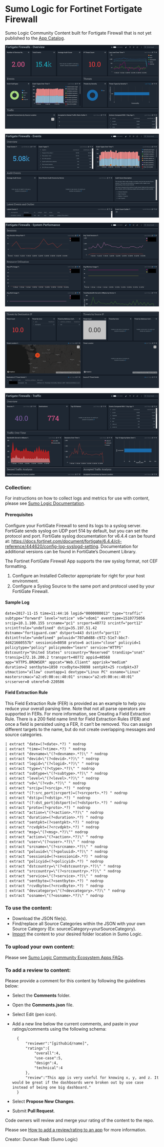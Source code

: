 # Sumo Logic for Fortinet Fortigate Firewall
Sumo Logic Community Content built for Fortigate Firewall that is not yet published to the [App Catalog](https://help.sumologic.com/docs/integrations/).

![Overview](Screenshots/FortiGate%20Firewalls%20-%20Overview.png)

![Events](Screenshots/FortiGate%20Firewalls%20-%20Events.png)

![System Performance](Screenshots/FortiGate%20Firewalls%20-%20System%20Performance.png)

![Threat Analysis](Screenshots/FortiGate%20Firewalls%20-%20Threat%20Analysis.png)

![Traffic](Screenshots/FortiGate%20Firewalls%20-%20Traffic.png)

### Collection:
For instructions on how to collect logs and metrics for use with content, please see [Sumo Logic Documentation](https://help.sumologic.com/docs/send-data/).

#### **Prerequisites**
Configure your FortiGate Firewall to send its logs to a syslog server. FortiGate sends
syslog on UDP port 514 by default, but you can set the protocol and port.
FortiGate syslog documentation for v6.4.4 can be found at:
https://docs.fortinet.com/document/fortigate/6.4.4/cli-reference/444620/config-log-syslogd-setting. Documentation for additional versions can be found in FortiGate’s Document Library.

The Fortinet FortiGate Firewall App supports the raw syslog format, not CEF formatting.

1. Configure an Installed Collector appropriate for right for your host environment.
2. Configure a Syslog Source to the same port and protocol used by your FortiGate
Firewall.

#### **Sample Log**
    date=2017-11-15 time=11:44:16 logid="0000000013" type="traffic"
    subtype="forward" level="notice" vd="vdom1" eventtime=1510775056
    srcip=10.1.100.155 srcname="pc1" srcport=40772 srcintf="port12"
    srcintfrole="undefined" dstip=35.197.51.42
    dstname="fortiguard.com" dstport=443 dstintf="port11"
    dstintfrole="undefined" poluuid="707a0d88-c972-51e7-bbc7-
    4d421660557b" sessionid=8058 proto=6 action="close" policyid=1
    policytype="policy" policymode="learn" service="HTTPS"
    dstcountry="United States" srccountry="Reserved" trandisp="snat"
    transip=172.16.200.2 transport=40772 appid=40568
    app="HTTPS.BROWSER" appcat="Web.Client" apprisk="medium"
    duration=2 sentbyte=1850 rcvdbyte=39898 sentpkt=25 rcvdpkt=37
    utmaction="allow" countapp=1 devtype="Linux PC" osname="Linux"
    mastersrcmac="a2:e9:00:ec:40:01" srcmac="a2:e9:00:ec:40:01"
    srcserver=0 utmref=0-220586

#### **Field Extraction Rule**
This Field Extraction Rule (FER) is provided as an example to help you reduce your overall parsing time. Note that not all parse operators are supported in FERs. For more information, see Creating a Field Extraction Rule. There is a 200 field name limit for Field Extraction Rules (FER) and once a field is persisted using a FER, it can’t be removed. You can assign different targets to the name, but do not create overlapping messages and source categories.

    | extract "date=(?<date>.*?) " nodrop
    | extract "time=(?<time>.*?) " nodrop
    | extract "devname=\"(?<devname>.*?)\" " nodrop
    | extract "devid=\"(?<devid>.*?)\" " nodrop
    | extract "logid=\"(?<logid>.*?)\" " nodrop
    | extract "type=\"(?<type>.*?)\" " nodrop
    | extract "subtype=\"(?<subtype>.*?)\" " nodrop
    | extract "level=\"(?<level>.*?)\" " nodrop
    | extract "vd=\"(?<vd>.*?)\" " nodrop
    | extract "srcip=(?<srcip>.*?) " nodrop
    | extract "(?:src_port|srcport)=(?<srcport>.*?) " nodrop
    | extract "dstip=(?<dstip>.*?) " nodrop
    | extract "(?:dst_port|dstport)=(?<dstport>.*?) " nodrop
    | extract "proto=(?<proto>.*?) " nodrop
    | extract "action=\"(?<action>.*?)\" " nodrop
    | extract "duration=(?<duration>.*?) " nodrop
    | extract "sentpkt=(?<sentpkt>.*?) " nodrop
    | extract "rcvdpkt=(?<rcvdpkt>.*?) " nodrop
    | extract "msg=\"(?<msg>.*?)\"" nodrop
    | extract "action=\"(?<action>.*?)\" " nodrop
    | extract "user=\"(?<user>.*?)\" " nodrop
    | extract "srcname=\"(?<srcname>.*?)\" " nodrop
    | extract "poluuid=\"(?<poluuid>.*?)\" " nodrop
    | extract "sessionid=(?<sessionid>.*?) " nodrop
    | extract "policyid=(?<policyid>.*?) " nodrop
    | extract "dstcountry=\"(?<dstcountry>.*?)\" " nodrop
    | extract "srccountry=\"(?<srccountry>.*?)\" " nodrop
    | extract "service=\"(?<service>.*?)\" " nodrop
    | extract "sentbyte=(?<sentbyte>.*?) " nodrop
    | extract "rcvdbyte=(?<rcvdbyte>.*?) " nodrop
    | extract "devcategory=\"(?<devcategory>.*?)\" " nodrop
    | extract "osname=\"(?<osname>.*?)\" " nodrop

### To use the content:
- Download the JSON file(s).
- Find/replace all Source Categories within the JSON with your own Source Category (Ex: sourceCategory=yourSourceCategory).
- [Import](https://help.sumologic.com/docs/get-started/library/#import-content) the content to your desired folder location in Sumo Logic.

### To upload your own content:
Please see [Sumo Logic Community Ecosystem Apps FAQs](https://help.sumologic.com/docs/integrations/community-ecosystem-apps/#faq).

### To add a review to content:
Please provide a comment for this content by following the guidelines below:

- Select the **Comments** folder.
- Open the **Comments.json** file.
- Select Edit (pen icon).
- Add a new line below the current comments, and paste in your ratings/comments using the following schema:

        {
            "reviewer":"[githubid/name]",
            "ratings":{
                "overall":4,
                "use-case":5,
                "design":4,
                "technical":4
            },
            "review":"This app is very useful for knowing x, y, and z. It would be great if the dashboards were broken out by use case instead of being one big dashboard."
        }


- Select **Propose New Changes**.
- Submit **Pull Request**.

Code owners will review and merge your rating of the content to the repo.

Please see [How to add a review/rating to an app](https://help.sumologic.com/docs/integrations/community-ecosystem-apps/#how-do-i-add-a-reviewrating-to-an-app) for more information.

Creator: Duncan Raab (Sumo Logic)